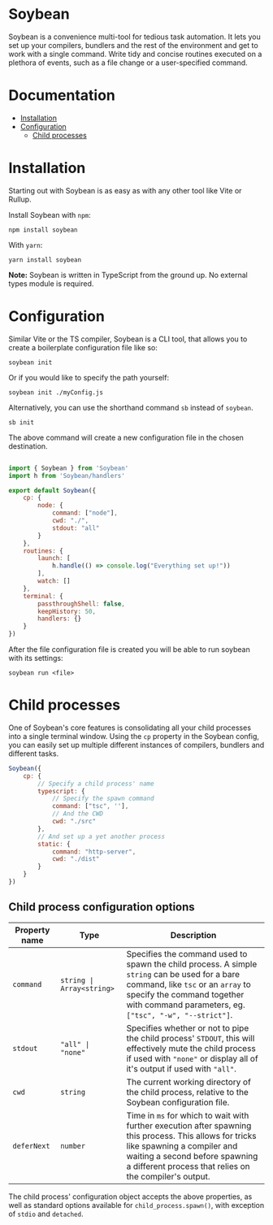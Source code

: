 # Soybean
Soybean is a convenience multi-tool for tedious task automation.
It lets you set up your compilers, bundlers and the rest of the environment and get to work with a single command.
Write tidy and concise routines executed on a plethora of events, such as a file change or a user-specified command.

# Documentation
- [Installation](#installation)
- [Configuration](#configuration)
    - [Child processes](#child-processes)

# Installation
Starting out with Soybean is as easy as with any other tool like Vite or Rullup.

Install Soybean with `npm`:
```
npm install soybean
```

With `yarn`:
```
yarn install soybean
```

**Note:** Soybean is written in TypeScript from the ground up. No external types module is required.

# Configuration
Similar Vite or the TS compiler, Soybean is a CLI tool, that allows you to create a boilerplate configuration file like so:

```
soybean init
```

Or if you would like to specify the path yourself:
```
soybean init ./myConfig.js
```

Alternatively, you can use the shorthand command `sb` instead of `soybean`.

```
sb init
```

The above command will create a new configuration file in the chosen destination.
```js

import { Soybean } from 'Soybean'
import h from 'Soybean/handlers'

export default Soybean({
    cp: {
        node: {
            command: ["node"],
            cwd: "./",
            stdout: "all"
        }
    },
    routines: {
        launch: [
            h.handle(() => console.log("Everything set up!"))
        ],
        watch: []
    },
    terminal: {
        passthroughShell: false,
        keepHistory: 50,
        handlers: {}
    }
})
```

After the file configuration file is created you will be able to run soybean with its settings:
```
soybean run <file>
```

# Child processes
One of Soybean's core features is consolidating all your child processes into a single terminal window.
Using the `cp` property in the Soybean config, you can easily set up multiple different instances of compilers, bundlers and different tasks.

```js
Soybean({
    cp: {
        // Specify a child process' name
        typescript: {
            // Specify the spawn command
            command: ["tsc", ''],
            // And the CWD
            cwd: "./src" 
        },
        // And set up a yet another process
        static: {
            command: "http-server",
            cwd: "./dist" 
        }
    }
})
```

## Child process configuration options

| Property name | Type | Description |
| ------------- | ---- | ----------- |
| `command` | `string \| Array<string>` | Specifies the command used to spawn the child process. A simple `string` can be used for a bare command, like `tsc` or an `array` to specify the command together with command parameters, eg. `["tsc", "-w", "--strict"]`. |
| `stdout` | `"all" \| "none"` | Specifies whether or not to pipe the child process' `STDOUT`, this will effectively mute the child process if used with `"none"` or display all of it's output if used with `"all"`. |
| `cwd` | `string` | The current working directory of the child process, relative to the Soybean configuration file. |
| `deferNext` | `number` | Time in `ms` for which to wait with further execution after spawning this process. This allows for tricks like spawning a compiler and waiting a second before spawning a different process that relies on the compiler's output. |

The child process' configuration object accepts the above properties, as well as standard options available for `child_process.spawn()`, with exception of `stdio` and `detached`.